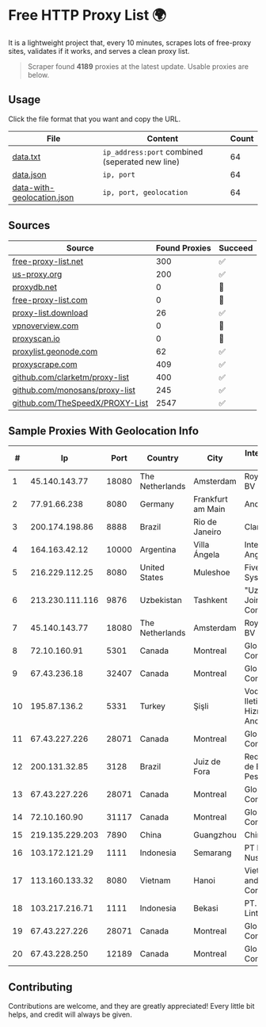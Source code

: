 
# Free HTTP Proxy List 🌍

It is a lightweight project that, every 10 minutes, scrapes lots of free-proxy sites, validates if it works, and serves a clean proxy list.


> Scraper found **4189** proxies at the latest update. Usable proxies are below.

## Usage

Click the file format that you want and copy the URL.


|File|Content|Count|
|----|-------|-----|
|[data.txt](https://raw.githubusercontent.com/themiralay/Proxy-List-World/master/data.txt)|`ip_address:port` combined (seperated new line)|64|
|[data.json](https://raw.githubusercontent.com/themiralay/Proxy-List-World/master/data.json)|`ip, port`|64|
|[data-with-geolocation.json](https://raw.githubusercontent.com/themiralay/Proxy-List-World/master/data-with-geolocation.json)|`ip, port, geolocation`|64|

## Sources

|Source|Found Proxies|Succeed|
|------|-------------|-------|
|[free-proxy-list.net](https://free-proxy-list.net)|300|✅|
|[us-proxy.org](https://www.us-proxy.org)|200|✅|
|[proxydb.net](http://proxydb.net)|0|🚫|
|[free-proxy-list.com](https://free-proxy-list.com/?page=&port=&type%5B%5D=http&type%5B%5D=https&up_time=0&search=Search)|0|🚫|
|[proxy-list.download](https://www.proxy-list.download/HTTP)|26|✅|
|[vpnoverview.com](https://vpnoverview.com/privacy/anonymous-browsing/free-proxy-servers)|0|🚫|
|[proxyscan.io](https://www.proxyscan.io)|0|🚫|
|[proxylist.geonode.com](https://proxylist.geonode.com/api/proxy-list?limit=300&page=1&sort_by=lastChecked&sort_type=desc&protocols=http,https)|62|✅|
|[proxyscrape.com](https://api.proxyscrape.com/v2/?request=displayproxies&protocol=http&timeout=10000&country=all&ssl=all&anonymity=all)|409|✅|
|[github.com/clarketm/proxy-list](https://raw.githubusercontent.com/clarketm/proxy-list/master/proxy-list-raw.txt)|400|✅|
|[github.com/monosans/proxy-list](https://raw.githubusercontent.com/monosans/proxy-list/main/proxies/http.txt)|245|✅|
|[github.com/TheSpeedX/PROXY-List](https://raw.githubusercontent.com/TheSpeedX/PROXY-List/master/http.txt)|2547|✅|


## Sample Proxies With Geolocation Info

|#|Ip|Port|Country|City|Internet Service Provider|
|-|--|----|-------|----|-------------------------|
|1|45.140.143.77|18080|The Netherlands|Amsterdam|RoyaleHosting BV|
|2|77.91.66.238|8080|Germany|Frankfurt am Main|Andrii Hrosh|
|3|200.174.198.86|8888|Brazil|Rio de Janeiro|Claro S.A|
|4|164.163.42.12|10000|Argentina|Villa Ángela|Interret Villa Angela SRL|
|5|216.229.112.25|8080|United States|Muleshoe|Five Area Systems, LLC|
|6|213.230.111.116|9876|Uzbekistan|Tashkent|"Uzbektelekom" Joint Stock Company|
|7|45.140.143.77|18080|The Netherlands|Amsterdam|RoyaleHosting BV|
|8|72.10.160.91|5301|Canada|Montreal|GloboTech Communications|
|9|67.43.236.18|32407|Canada|Montreal|GloboTech Communications|
|10|195.87.136.2|5331|Turkey|Şişli|Vodafone NET Iletisim Hizmetleri Anonim Sirketi|
|11|67.43.227.226|28071|Canada|Montreal|GloboTech Communications|
|12|200.131.32.85|3128|Brazil|Juiz de Fora|Rede Nacional de Ensino e Pesquisa|
|13|67.43.227.226|28071|Canada|Montreal|GloboTech Communications|
|14|72.10.160.90|31117|Canada|Montreal|GloboTech Communications|
|15|219.135.229.203|7890|China|Guangzhou|Chinanet|
|16|103.172.121.29|1111|Indonesia|Semarang|PT Digital Akses Nusantara|
|17|113.160.133.32|8080|Vietnam|Hanoi|VietNam Post and Telecom Corporation|
|18|103.217.216.71|1111|Indonesia|Bekasi|PT. Infotama Lintas Global|
|19|67.43.227.226|28071|Canada|Montreal|GloboTech Communications|
|20|67.43.228.250|12189|Canada|Montreal|GloboTech Communications|



## Contributing

Contributions are welcome, and they are greatly appreciated! Every
little bit helps, and credit will always be given.

